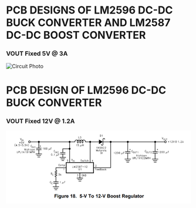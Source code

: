 # PCB DESIGNS OF LM2596 DC-DC BUCK CONVERTER AND LM2587 DC-DC BOOST CONVERTER

### VOUT Fixed 5V @ 3A

![Circuit Photo](https://github.com/MuhammedErkam/PCB-DESIGNS/blob/master/LM2596/CircuitDesign.PNG)

# PCB DESIGN OF LM2596 DC-DC BUCK CONVERTER

### VOUT Fixed 12V @ 1.2A
![Circuit Photo](https://github.com/MuhammedErkam/CONVERTER-DESIGNS/blob/master/LM2587/CircuitDesign.PNG)
